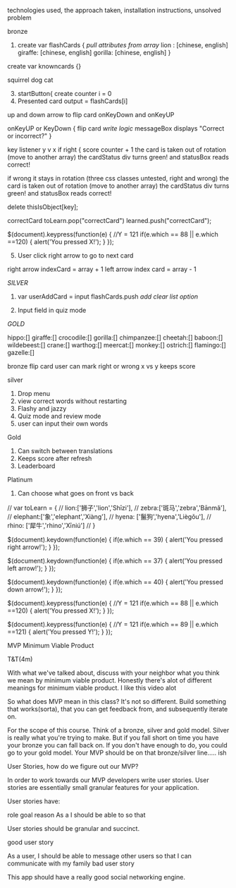  technologies used,
 the approach taken,
 installation instructions,
 unsolved problem

bronze

1. create var flashCards {  *pull attributes from array*
    lion : [chinese, english]
    giraffe: [chinese, english]
    gorilla: [chinese, english]
  }

  create var knowncards {}

squirrel
dog
cat

3. startButton{
  create counter
  i = 0
4. Presented card
  output = flashCards[i]

  up and down arrow to flip card
  onKeyDown and onKeyUP

  onKeyUP or KeyDown
  {
    flip card *write logic*
    messageBox displays "Correct or incorrect?"
  }


  key listener y v x
  if right {
  score counter + 1
  the card is taken out of rotation (move to another array)
  the cardStatus div turns green! and statusBox reads correct!


  if wrong
  it stays in rotation (three css classes untested, right and wrong)
  the card is taken out of rotation (move to another array)
  the cardStatus div turns green! and statusBox reads correct!

delete thisIsObject[key];

correctCard
toLearn.pop("correctCard")
learned.push("correctCard");




  $(document).keypress(function(e) { //Y = 121
      if(e.which == 88 || e.which ==120) {
          alert('You pressed X!');
      }
  });

  5. User click right arrow to go to next card  

  right arrow indexCard = array + 1
  left arrow index card = array - 1

*SILVER*

  1. var userAddCard = input
     flashCards.push
     *add clear list option*

  2. Input field in quiz mode


*GOLD*



hippo:[]
giraffe:[]
crocodile:[]
gorilla:[]
chimpanzee:[]
cheetah:[]
baboon:[]
wildebeest:[]
crane:[]
warthog:[]
meercat:[]
monkey:[]
ostrich:[]
flamingo:[]
gazelle:[]

bronze
flip card
user can mark right or wrong x vs y
keeps score

silver
1. Drop menu 
1. view correct words without restarting
1. Flashy and jazzy
1. Quiz mode and review mode
1. user can input their own words

Gold
1. Can switch between translations
2. Keeps score after refresh
3. Leaderboard

Platinum
1. Can choose what goes on front vs back



// var toLearn = {
// lion:['狮子','lion','Shīzi'],
// zebra:['斑马','zebra','Bānmǎ'],
// elephant:['象','elephant','Xiàng'],
// hyena: ['鬣狗','hyena','Liègǒu'],
// rhino: ['犀牛','rhino','Xīniú']
// }


$(document).keydown(function(e) {
    if(e.which == 39) {
        alert('You pressed right  arrow!');
    }
});

$(document).keydown(function(e) {
    if(e.which == 37) {
        alert('You pressed left arrow!');
    }
});


$(document).keydown(function(e) {
    if(e.which == 40) {
        alert('You pressed down arrow!');
    }
});

$(document).keypress(function(e) { //Y = 121
    if(e.which == 88 || e.which ==120) {
        alert('You pressed X!');
    }
});

$(document).keypress(function(e) { //Y = 121
    if(e.which == 89 || e.which ==121) {
        alert('You pressed Y!');
    }
});


 MVP Minimum Viable Product

T&T(4m)

With what we've talked about, discuss with your neighbor what you think we mean by minimum viable product.
Honestly there's alot of different meanings for minimum viable product. I like this video alot

So what does MVP mean in this class? It's not so different. Build something that works(sorta), that you can get feedback from, and subsequently iterate on.

For the scope of this course. Think of a bronze, silver and gold model. Silver is really what you're trying to make. But if you fall short on time you have your bronze you can fall back on. If you don't have enough to do, you could go to your gold model. Your MVP should be on that bronze/silver line..... ish

User Stories, how do we figure out our MVP?

In order to work towards our MVP developers write user stories. User stories are essentially small granular features for your application.

User stories have:

role
goal
reason
As a <role> I should be able to <goal> so that <reason>

User stories should be granular and succinct.

good user story

As a user, I should be able to message other users so that I can communicate with my family
bad user story

This app should have a really good social networking engine.
